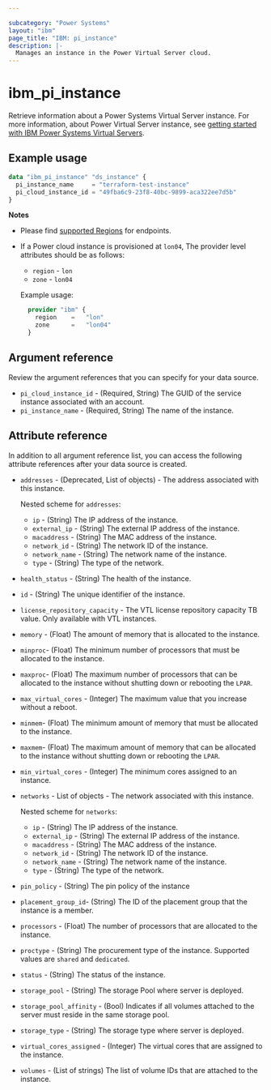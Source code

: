 ```yaml
---

subcategory: "Power Systems"
layout: "ibm"
page_title: "IBM: pi_instance"
description: |-
  Manages an instance in the Power Virtual Server cloud.
---
```


# ibm_pi_instance
Retrieve information about a Power Systems Virtual Server instance. For more information, about Power Virtual Server instance, see [getting started with IBM Power Systems Virtual Servers](https://cloud.ibm.com/docs/power-iaas?topic=power-iaas-getting-started).

## Example usage

```terraform
data "ibm_pi_instance" "ds_instance" {
  pi_instance_name     = "terraform-test-instance"
  pi_cloud_instance_id = "49fba6c9-23f8-40bc-9899-aca322ee7d5b"
}
```

**Notes**
* Please find [supported Regions](https://cloud.ibm.com/apidocs/power-cloud#endpoint) for endpoints.
* If a Power cloud instance is provisioned at `lon04`, The provider level attributes should be as follows:
  * `region` - `lon`
  * `zone` - `lon04`
  
  Example usage:
  
  ```terraform
    provider "ibm" {
      region    =   "lon"
      zone      =   "lon04"
    }
  ```
  

## Argument reference
Review the argument references that you can specify for your data source. 

- `pi_cloud_instance_id` - (Required, String) The GUID of the service instance associated with an account.
- `pi_instance_name` - (Required, String) The name of the instance.

## Attribute reference
In addition to all argument reference list, you can access the following attribute references after your data source is created. 

- `addresses` - (Deprecated, List of objects) - The address associated with this instance.

  Nested scheme for `addresses`:
  - `ip` - (String) The IP address of the instance.
  - `external_ip` - (String) The external IP address of the instance.
  - `macaddress` - (String) The MAC address of the instance.
  - `network_id` - (String) The network ID of the instance.
  - `network_name` - (String) The network name of the instance.
  - `type` - (String) The type of the network.
- `health_status` - (String) The health of the instance.
- `id` - (String) The unique identifier of the instance.
- `license_repository_capacity` - The VTL license repository capacity TB value. Only available with VTL instances.
- `memory` - (Float) The amount of memory that is allocated to the instance.
- `minproc`- (Float) The minimum number of processors that must be allocated to the instance. 
- `maxproc`- (Float) The maximum number of processors that can be allocated to the instance without shutting down or rebooting the `LPAR`.
- `max_virtual_cores` - (Integer) The maximum value that you increase without a reboot.
- `minmem`- (Float) The minimum amount of memory that must be allocated to the instance.
- `maxmem`- (Float) The maximum amount of memory that can be allocated to the instance without shutting down or rebooting the `LPAR`.
- `min_virtual_cores` - (Integer) The minimum cores assigned to an instance.
- `networks` - List of objects - The network associated with this instance.

  Nested scheme for `networks`:
  - `ip` - (String) The IP address of the instance.
  - `external_ip` - (String) The external IP address of the instance.
  - `macaddress` - (String) The MAC address of the instance.
  - `network_id` - (String) The network ID of the instance.
  - `network_name` - (String) The network name of the instance.
  - `type` - (String) The type of the network.
- `pin_policy` - (String) The pin policy of the instance
- `placement_group_id`- (String) The ID of the placement group that the instance is a member.
- `processors` - (Float) The number of processors that are allocated to the instance.
- `proctype` - (String) The procurement type of the instance. Supported values are `shared` and `dedicated`.
- `status` - (String) The status of the instance.
- `storage_pool` - (String) The storage Pool where server is deployed.
- `storage_pool_affinity` - (Bool) Indicates if all volumes attached to the server must reside in the same storage pool.
- `storage_type` - (String) The storage type where server is deployed.
- `virtual_cores_assigned` - (Integer) The virtual cores that are assigned to the instance.
- `volumes` - (List of strings) The list of volume IDs that are attached to the instance.
